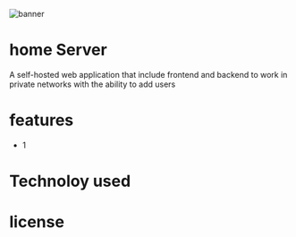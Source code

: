 ![banner](https://www.jmmnews.com/wp-content/uploads/2015/11/lightpoint-network-banner-1140x410.jpg)
# home Server
A self-hosted web application that include frontend and backend to work in private networks with the ability to add users 

# features
- 1


# Technoloy used



# license
